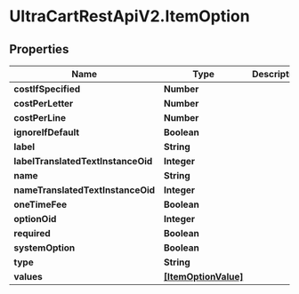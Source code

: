 # UltraCartRestApiV2.ItemOption

## Properties
Name | Type | Description | Notes
------------ | ------------- | ------------- | -------------
**costIfSpecified** | **Number** |  | [optional] 
**costPerLetter** | **Number** |  | [optional] 
**costPerLine** | **Number** |  | [optional] 
**ignoreIfDefault** | **Boolean** |  | [optional] 
**label** | **String** |  | [optional] 
**labelTranslatedTextInstanceOid** | **Integer** |  | [optional] 
**name** | **String** |  | [optional] 
**nameTranslatedTextInstanceOid** | **Integer** |  | [optional] 
**oneTimeFee** | **Boolean** |  | [optional] 
**optionOid** | **Integer** |  | [optional] 
**required** | **Boolean** |  | [optional] 
**systemOption** | **Boolean** |  | [optional] 
**type** | **String** |  | [optional] 
**values** | [**[ItemOptionValue]**](ItemOptionValue.md) |  | [optional] 


